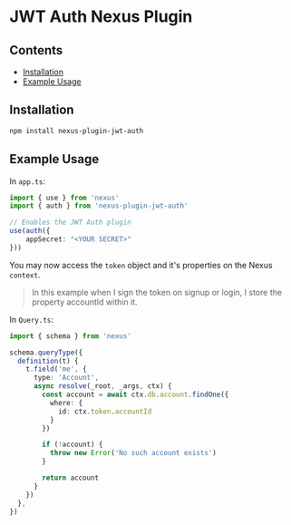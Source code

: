 # JWT Auth Nexus Plugin<!-- omit in toc -->

## Contents

<!-- START doctoc generated TOC please keep comment here to allow auto update -->
<!-- DON'T EDIT THIS SECTION, INSTEAD RE-RUN doctoc TO UPDATE -->

- [Installation](#installation)
- [Example Usage](#example-usage)

<!-- END doctoc generated TOC please keep comment here to allow auto update -->

## Installation

```sh
npm install nexus-plugin-jwt-auth
```

## Example Usage

In `app.ts`:

```typescript
import { use } from 'nexus'
import { auth } from 'nexus-plugin-jwt-auth'

// Enables the JWT Auth plugin
use(auth({
    appSecret: "<YOUR SECRET>"
}))
```

You may now access the `token` object and it's properties on the Nexus `context`.

> In this example when I sign the token on signup or login, I store the property accountId within it.

In `Query.ts`:

```typescript
import { schema } from 'nexus'

schema.queryType({
  definition(t) {
    t.field('me', {
      type: 'Account',
      async resolve(_root, _args, ctx) {
        const account = await ctx.db.account.findOne({
          where: {
            id: ctx.token.accountId
          }
        })

        if (!account) {
          throw new Error('No such account exists')
        }

        return account
      }
    })
  },
})
```
